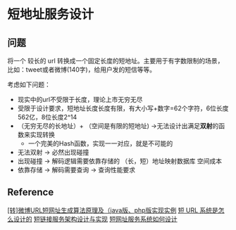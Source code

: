 # 短地址服务设计

## 问题

将一个 较长的 url 转换成一个固定长度的短地址。主要用于有字数限制的场景，比如：tweet或者微博(140字)，给用户发的短信等等。

考虑如下问题：
+ 现实中的url不受限于长度，理论上市无穷无尽
+ 受限于设计要求，短地址长度长度有限，有大小写+数字=62个字符，6位长度562亿，8位长度2^14
+ （无穷无尽的长地址）+ （空间是有限的短地址) ->无法设计出满足**双射**的函数来实现转换
	+ 一个完美的Hash函数，实现一一对应，就是不可能的
+ 无法双射 -> 必然出现碰撞
+ 出现碰撞 -> 解码逻辑需要依靠存储的 （长，短）地址映射数据库 空间成本
+ 依靠存储 -> 解码需要查询 -> 查询性能要求



## Reference
[[转]微博URL短网址生成算法原理及（java版、php版实现实例](https://www.cnblogs.com/latteyan/articles/5845117.html)
[短 URL 系统是怎么设计的](https://www.zhihu.com/question/29270034)
[短链接服务架构设计与实现](https://blog.csdn.net/lz0426001/article/details/52370177)
[短网址服务系统如何设计](https://www.jianshu.com/p/d1cb7a51e7e5)